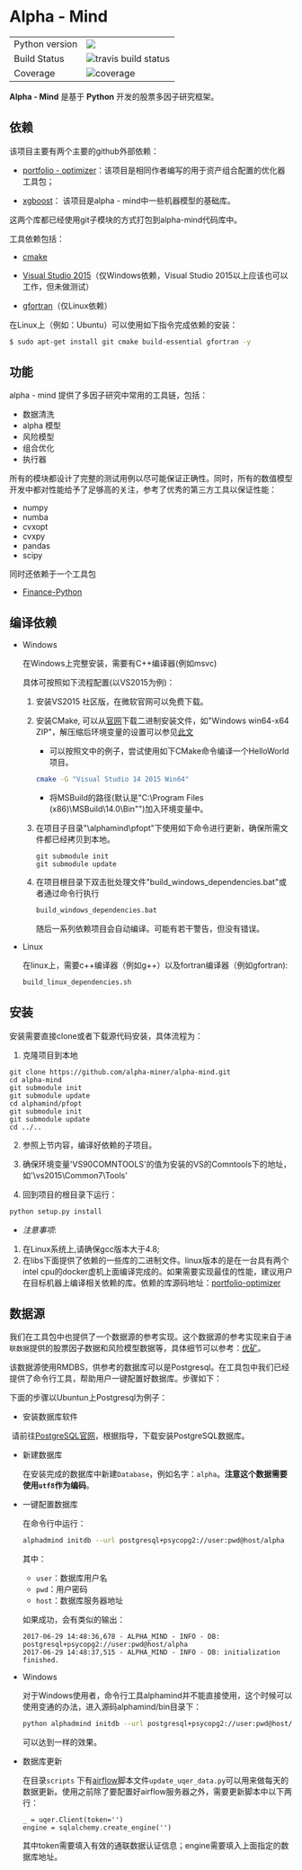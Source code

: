 # Alpha - Mind

<table>
<tr>
  <td>Python version</td>
  <td><img src="https://img.shields.io/badge/python-3.6-blue.svg"/> </td>
  </tr>
<tr>
<tr>
  <td>Build Status</td>
  <td>
    <img src="https://travis-ci.org/alpha-miner/alpha-mind.svg?branch=master" alt="travis build status" />
  </td>
</tr>
<tr>
  <td>Coverage</td>
  <td><img src="https://coveralls.io/repos/github/alpha-miner/alpha-mind/badge.svg?branch=master" alt="coverage" /></td>
</tr>
</table>

**Alpha - Mind** 是基于 **Python** 开发的股票多因子研究框架。

## 依赖

该项目主要有两个主要的github外部依赖：

* [portfolio - optimizer](https://github.com/alpha-miner/portfolio-optimizer)：该项目是相同作者编写的用于资产组合配置的优化器工具包；

* [xgboost](https://github.com/dmlc/xgboost)： 该项目是alpha - mind中一些机器模型的基础库。

这两个库都已经使用git子模块的方式打包到alpha-mind代码库中。

工具依赖包括：

* [cmake](https://cmake.org/)

* [Visual Studio 2015](https://visualstudio.microsoft.com)（仅Windows依赖，Visual Studio 2015以上应该也可以工作，但未做测试）

* [gfortran]()（仅Linux依赖）

在Linux上（例如：Ubuntu）可以使用如下指令完成依赖的安装：

```bash
$ sudo apt-get install git cmake build-essential gfortran -y
```

## 功能

alpha - mind 提供了多因子研究中常用的工具链，包括：

* 数据清洗
* alpha 模型
* 风险模型
* 组合优化
* 执行器

所有的模块都设计了完整的测试用例以尽可能保证正确性。同时，所有的数值模型开发中都对性能给予了足够高的关注，参考了优秀的第三方工具以保证性能：

* numpy
* numba
* cvxopt
* cvxpy
* pandas
* scipy

同时还依赖于一个工具包
* [Finance-Python](https://github.com/alpha-miner/Finance-Python)

## 编译依赖

* Windows

  在Windows上完整安装，需要有C++编译器(例如msvc)
  
  具体可按照如下流程配置(以VS2015为例)：
  
  1. 安装VS2015 社区版，在微软官网可以免费下载。 
  2. 安装CMake, 可以从[官网](https://cmake.org/download/)下载二进制安装文件，如"Windows win64-x64 ZIP"，解压缩后环境变量的设置可以参见[此文](https://blog.csdn.net/liyuebit/article/details/77092723)
     
     - 可以按照文中的例子，尝试使用如下CMake命令编译一个HelloWorld项目。
     ```bash
     cmake -G "Visual Studio 14 2015 Win64"
     ```
     - 将MSBuild的路径(默认是"C:\Program Files (x86)\MSBuild\14.0\Bin"")加入环境变量中。
  
  3. 在项目子目录"\alphamind\pfopt"下使用如下命令进行更新，确保所需文件都已经拷贝到本地。
     ```
     git submodule init
     git submodule update
     ```
     
  4. 在项目根目录下双击批处理文件"build_windows_dependencies.bat"或者通过命令行执行	
     ```bash
     build_windows_dependencies.bat
     ```
     随后一系列依赖项目会自动编译。可能有若干警告，但没有错误。

* Linux

  在linux上，需要c++编译器（例如g++）以及fortran编译器（例如gfortran):
    
    ```bash
    build_linux_dependencies.sh
    ```

## 安装

安装需要直接clone或者下载源代码安装，具体流程为：

1. 克隆项目到本地
```
git clone https://github.com/alpha-miner/alpha-mind.git
cd alpha-mind
git submodule init
git submodule update
cd alphamind/pfopt
git submodule init
git submodule update
cd ../..
```

2. 参照上节内容，编译好依赖的子项目。

3. 确保环境变量'VS90COMNTOOLS'的值为安装的VS的Comntools下的地址，如'\vs2015\Common7\Tools\'

4. 回到项目的根目录下运行：

```python
python setup.py install
```

* *注意事项*: 
1. 在Linux系统上,请确保gcc版本大于4.8;
2. 在libs下面提供了依赖的一些库的二进制文件。linux版本的是在一台具有两个intel cpu的docker虚机上面编译完成的。如果需要实现最佳的性能，建议用户在目标机器上编译相关依赖的库。依赖的库源码地址：[portfolio-optimizer](https://github.com/alpha-miner/portfolio-optimizer)

## 数据源

我们在工具包中也提供了一个数据源的参考实现。这个数据源的参考实现来自于``通联数据``提供的股票因子数据和风险模型数据等，具体细节可以参考：[优矿](https://uqer.io)。

该数据源使用RMDBS，供参考的数据库可以是Postgresql。在工具包中我们已经提供了命令行工具，帮助用户一键配置好数据库。步骤如下：

下面的步骤以Ubuntun上Postgresql为例子：

* 安装数据库软件
  
  请前往[PostgreSQL官网](https://www.postgresql.org/)，根据指导，下载安装PostgreSQL数据库。

* 新建数据库

  在安装完成的数据库中新建``Database``，例如名字：``alpha``。**注意这个数据需要使用``utf8``作为编码**。

* 一键配置数据库

  在命令行中运行：

  ```bash
  alphadmind initdb --url postgresql+psycopg2://user:pwd@host/alpha
  ```

  其中：

  * ``user``：数据库用户名
  * ``pwd``：用户密码
  * ``host``：数据库服务器地址

  如果成功，会有类似的输出：

  ```
  2017-06-29 14:48:36,678 - ALPHA_MIND - INFO - DB: postgresql+psycopg2://user:pwd@host/alpha
  2017-06-29 14:48:37,515 - ALPHA_MIND - INFO - DB: initialization finished.
  ```

* Windows

  对于Windows使用者，命令行工具alphamind并不能直接使用，这个时候可以使用变通的办法，进入源码alphamind/bin目录下：

  ```bash
  python alphadmind initdb --url postgresql+psycopg2://user:pwd@host/alpha
  ```
  
  可以达到一样的效果。
  
* 数据库更新

  在目录``scripts`` 下有[airflow]()脚本文件``update_uqer_data.py``可以用来做每天的数据更新。使用之前除了要配置好airflow服务器之外，需要更新脚本中以下两行：

  ```
  _ = uqer.Client(token='')
  engine = sqlalchemy.create_engine('')
  ```

  其中token需要填入有效的通联数据认证信息；engine需要填入上面指定的数据库地址。

